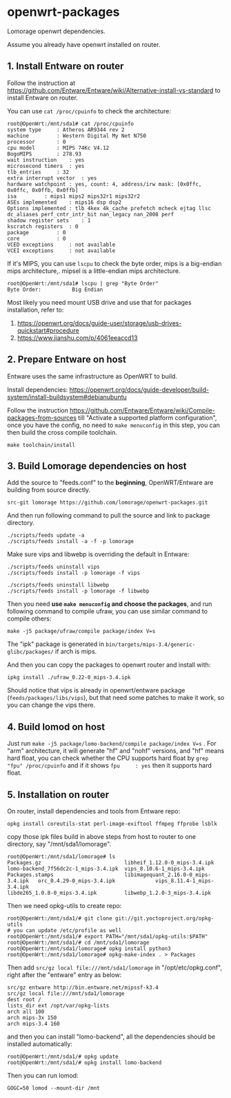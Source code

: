 # openwrt-packages
Lomorage openwrt dependencies.

Assume you already have openwrt installed on router.

## 1. Install Entware on router

Follow the instruction at https://github.com/Entware/Entware/wiki/Alternative-install-vs-standard to install Entware on router.

You can use `cat /proc/cpuinfo` to check the architecture:

```
root@OpenWrt:/mnt/sda1# cat /proc/cpuinfo 
system type		: Atheros AR9344 rev 2
machine			: Western Digital My Net N750
processor		: 0
cpu model		: MIPS 74Kc V4.12
BogoMIPS		: 278.93
wait instruction	: yes
microsecond timers	: yes
tlb_entries		: 32
extra interrupt vector	: yes
hardware watchpoint	: yes, count: 4, address/irw mask: [0x0ffc, 0x0ffc, 0x0ffb, 0x0ffb]
isa			: mips1 mips2 mips32r1 mips32r2
ASEs implemented	: mips16 dsp dsp2
Options implemented	: tlb 4kex 4k_cache prefetch mcheck ejtag llsc dc_aliases perf_cntr_intr_bit nan_legacy nan_2008 perf
shadow register sets	: 1
kscratch registers	: 0
package			: 0
core			: 0
VCED exceptions		: not available
VCEI exceptions		: not available
```

 If it's MIPS, you can use `lscpu` to check the byte order, mips is a big-endian mips architecture,. mipsel is a little-endian mips architecture.

```
root@OpenWrt:/mnt/sda1# lscpu | grep "Byte Order"
Byte Order:          Big Endian
```

Most likely you need mount USB drive and use that for packages installation, refer to:

1. https://openwrt.org/docs/guide-user/storage/usb-drives-quickstart#procedure
2. https://www.jianshu.com/p/4061eeaccd13

## 2.  Prepare Entware on host

Entware uses the same infrastructure as OpenWRT to build.

Install dependencies: https://openwrt.org/docs/guide-developer/build-system/install-buildsystem#debianubuntu

Follow the instruction https://github.com/Entware/Entware/wiki/Compile-packages-from-sources till "Activate a supported platform configuration",  once you have the config, no need to `make menuconfig` in this step, you can then build the cross compile toolchain.

```
make toolchain/install
```

## 3. Build Lomorage dependencies on host

Add the source to "feeds.conf" to the **beginning**,  OpenWRT/Entware are building from source directly. 

```
src-git lomorage https://github.com/lomorage/openwrt-packages.git
```

And then run following command to pull the source and link to package directory.

```
./scripts/feeds update -a
./scripts/feeds install -a -f -p lomorage
```

Make sure vips and libwebp is overriding the default in Entware:

```
./scripts/feeds uninstall vips
./scripts/feeds install -p lomorage -f vips

./scripts/feeds uninstall libwebp
./scripts/feeds install -p lomorage -f libwebp
```

Then you need **use `make menuconfig` and choose the packages**, and run following command to compile ufraw, you can use similar command to compile others:

```
make -j5 package/ufraw/compile package/index V=s
```

The "ipk" package is generated in `bin/targets/mips-3.4/generic-glibc/packages/` if arch is mips.

And then you can copy the packages to openwrt router and install with:

```
ipkg install ./ufraw_0.22-0_mips-3.4.ipk
```

Should notice that vips is already in openwrt/entware package (`feeds/packages/libs/vips`), but that need some patches to make it work, so you can change the vips there.

## 4. Build lomod on host

Just run `make -j5 package/lomo-backend/compile package/index V=s` . For "arm" architecture, it will generate "hf" and "nohf" versions, and "hf" means hard float, you can check whether the CPU supports hard float by `grep "fpu" /proc/cpuinfo` and if it shows `fpu     : yes` then it supports hard float.

## 5. Installation on router

On router, install dependencies and tools from Entware repo:

```
opkg install coreutils-stat perl-image-exiftool ffmpeg ffprobe lsblk
```

copy those ipk files build in above steps from host to router to one directory, say "/mnt/sda1/lomorage".

```
root@OpenWrt:/mnt/sda1/lomorage# ls
Packages.gz                           libheif_1.12.0-0_mips-3.4.ipk         lomo-backend_7f56dc2c-1_mips-3.4.ipk  vips_8.10.6-1_mips-3.4.ipk
Packages.stamps                       libimagequant_2.16.0-0_mips-3.4.ipk   orc_0.4.29-0_mips-3.4.ipk             vips_8.11.4-1_mips-3.4.ipk
libde265_1.0.8-0_mips-3.4.ipk         libwebp_1.2.0-3_mips-3.4.ipk 
```

Then we need opkg-utils to create repo:

```
root@OpenWrt:/mnt/sda1/# git clone git://git.yoctoproject.org/opkg-utils
# you can update /etc/profile as well
root@OpenWrt:/mnt/sda1/# export PATH="/mnt/sda1/opkg-utils:$PATH"
root@OpenWrt:/mnt/sda1/# cd /mnt/sda1/lomorage
root@OpenWrt:/mnt/sda1/lomorage# opkg install python3
root@OpenWrt:/mnt/sda1/lomorage# opkg-make-index . > Packages
```

Then add `src/gz local file:///mnt/sda1/lomorage` in "/opt/etc/opkg.conf",  right after the "entware" entry as below:

```
src/gz entware http://bin.entware.net/mipssf-k3.4
src/gz local file:///mnt/sda1/lomorage
dest root /
lists_dir ext /opt/var/opkg-lists
arch all 100
arch mips-3x 150
arch mips-3.4 160
```

and then you can install "lomo-backend", all the dependencies should be installed automatically:

```
root@OpenWrt:/mnt/sda1/# opkg update
root@OpenWrt:/mnt/sda1/# opkg install lomo-backend
```

Then you can run lomod:

```
GOGC=50 lomod --mount-dir /mnt
```

